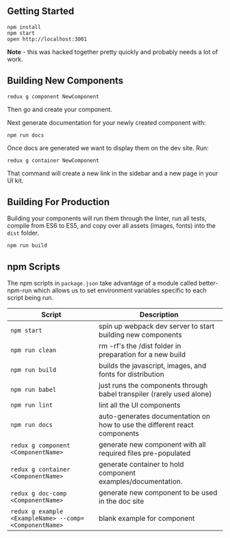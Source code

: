 ## Getting Started

```
npm install
npm start
open http://localhost:3001
```

**Note** - this was hacked together pretty quickly and probably needs a lot of
work.

## Building New Components

```
redux g component NewComponent
```
Then go and create your component.

Next generate documentation for your newly created component with:
```
npm run docs
```

Once docs are generated we want to display them on the dev site.  Run:
```
redux g container NewComponent
```
That command will create a new link in the sidebar and a new page in your UI
kit.


## Building For Production
Building your components will run them through the linter, run all tests,
compile from ES6 to ES5, and copy over all assets (images, fonts) into the
`dist` folder.

```
npm run build
```

## npm Scripts
The npm scripts in `package.json` take advantage of a module called
better-npm-run which allows us to set environment variables specific to each
script being run.

|Script|Description|
|---|---|
|`npm start`|spin up webpack dev server to start building new components|
|`npm run clean`|rm -rf's the /dist folder in preparation for a new build|
|`npm run build`|builds the javascript, images, and fonts for distribution|
|`npm run babel`|just runs the components through babel transpiler (rarely used alone)|
|`npm run lint`|lint all the UI components|
|`npm run docs`|auto-generates documentation on how to use the different react components|
|`redux g component <ComponentName>`|generate new component with all required files pre-populated|
|`redux g container <ComponentName>`|generate container to hold component examples/documentation.|
|`redux g doc-comp <ComponentName>`|generate new component to be used in the doc site|
|`redux g example <ExampleName> --comp=<ComponentName>`|blank example for component|
